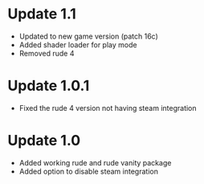 # Update 1.1
* Updated to new game version (patch 16c)
* Added shader loader for play mode
* Removed rude 4

# Update 1.0.1
* Fixed the rude 4 version not having steam integration

# Update 1.0
* Added working rude and rude vanity package
* Added option to disable steam integration